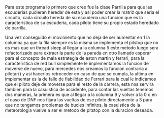 Para este programa lo primero que cree fue la clase Parrilla para que las escuderias pudieran heredar de esta y asi poder crear
la matriz que seria el circuito, cada circuito hereda de su escuderia una funcion que es la caracteristica de su escuderia,
cada piloto tiene su propio estado heredado de parrilla.

Una vez conseguido el movimiento que no deja de ser aumentar en 1 la columna ya que la fila siempre es la misma se implementa el pitstop
que no es mas que un thread sleep al llegar a la columna 5 este metodo luego sera refactorizado para extraer la parte de la parada en
otro llamado esperar para el concepto de mala estrategia de aston martin y ferrari, para la caracteristica de red bull simplemente le 
implementamos la funcion de moverse de nuevo, para mercedes nos creamos la funcion contraria a pilotar() y asi hacerlos retroceder en 
caso de que se cumpla, la ultima en implementar es la de fallo de fiabilidad de Ferrari para la cual le indicamos que el piloto deje de moverse para el resto de la carrera, esta nos servira tambien para la casuistica de accidente, para contar las vueltas tenemos dos maneras, la primera es que al llegar a la columna 9 y volver a la 0 o en el caso de DNF nos fijara las vueltas de ese piloto directamente a 3 para que no tengamos problemas de bucles infinitos, la casuistica de la meteorologia vuelve a ser el metodo de pitstop con la duracion deseada.